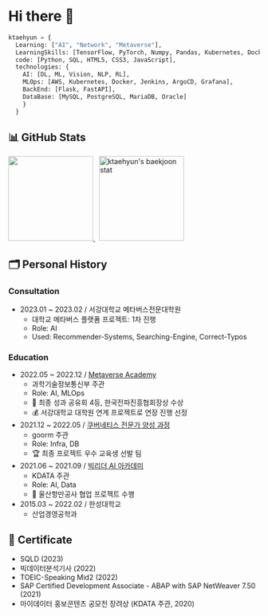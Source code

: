 # Hi there 🐶

```python
ktaehyun = {
  Learning: ["AI", "Network", "Metaverse"],
  LearningSkills: [TensorFlow, PyTorch, Numpy, Pandas, Kubernetes, Docker, Unity],
  code: [Python, SQL, HTML5, CSS3, JavaScript],
  technologies: {
    AI: [DL, ML, Vision, NLP, RL],
    MLOps: [AWS, Kubernetes, Docker, Jenkins, ArgoCD, Grafana],
    BackEnd: [Flask, FastAPI],
    DataBase: [MySQL, PostgreSQL, MariaDB, Oracle]
    }
  }
```

## 📊 GitHub Stats

<div>
  <p align="left">
    <a href="https://git.io/streak-stats">
      <img height="170" src="http://github-readme-streak-stats.herokuapp.com?user=ktaehyun&theme=tokyonight_duo&date_format=%5BY%20%5DM%20j" />
    </a>
    &nbsp;
    <a href="https://solved.ac/xoguswndeld">
      <img height="170" src="http://mazassumnida.wtf/api/v2/generate_badge?boj=xoguswndeld" alt="ktaehyun's baekjoon stat" />
    </a>
  </p>
</div>

## 🗂 Personal History
### Consultation
- 2023.01 ~ 2023.02 / 서강대학교 메타버스전문대학원
  - 대학교 메타버스 플랫폼 프로젝트: 1차 진행
  - Role: AI
  - Used: Recommender-Systems, Searching-Engine, Correct-Typos
### Education
- 2022.05 ~ 2022.12 / [Metaverse Academy](https://mtvs.kr/)
  - 과학기술정보통신부 주관
  - Role: AI, MLOps
  - 🥈 최종 성과 공유회 4등, 한국전파진흥협회장상 수상
  - 💰 서강대학교 대학원 연계 프로젝트로 연장 진행 선정
- 2021.12 ~ 2022.05 / [쿠버네티스 전문가 양성 과정](https://goorm.notion.site/3-beda6e9d0af346a58ffab67cfac8b491)
  - goorm 주관
  - Role: Infra, DB
  - 🏆 최종 프로젝트 우수 교육생 선발 팀
- 2021.06 ~ 2021.09 / [빅리더 AI 아카데미](https://bigleader.net/)
  - KDATA 주관
  - Role: AI, Data
  - 🥉 울산항만공사 협업 프로젝트 수행
- 2015.03 ~ 2022.02 / 한성대학교
  - 산업경영공학과

## 📜 Certificate
  - SQLD (2023)
  - 빅데이터분석기사 (2022)
  - TOEIC-Speaking Mid2 (2022)
  - SAP Certified Development Associate - ABAP with SAP NetWeaver 7.50 (2021)
  - 마이데이터 홍보콘텐츠 공모전 장려상 (KDATA 주관, 2020)
